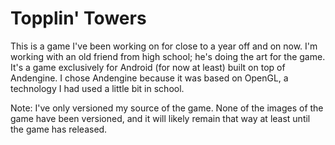 Topplin' Towers
===============

This is a game I've been working on for close to a year off and on now.  I'm working with an old friend from high school; he's doing the art for the game.  It's a game exclusively for Android (for now at least) built on top of Andengine.  I chose Andengine because it was based on OpenGL, a technology I had used a little bit in school.

Note:  I've only versioned my source of the game.  None of the images of the game have been versioned, and it will likely remain that way at least until the game has released.
